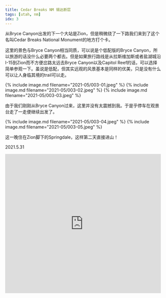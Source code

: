 ```yaml
---
title: Cedar Breaks NM 锡达断层
tags: [utah, nm]
idx: 3
---
```


从Bryce Canyon出发的下一个大站是Zion，但是稍微绕了一下路我们来到了这个名叫Cedar Breaks National Monument的地方打个卡。

这里的景色与Bryce Canyon相当同质，可以说是个低配版的Bryce Canyon，所以旅游的话没什么必要两个都去。但是如果旅行路线是从拉斯维加斯或者盐湖城沿I-15到Zion而不方便岔路太远去Bryce Canyon以及Capitol Reef的话，可以选择简单参观一下。虽说是低配，但其实远观的风景基本是同样的优美，只是没有什么可以让人身临其境的trail可以走。

{% include image.md filename="2021-05/003-01.jpeg" %}
{% include image.md filename="2021-05/003-02.jpeg" %}
{% include image.md filename="2021-05/003-03.jpeg" %}

由于我们刚刚从Bryce Canyon过来，这里并没有太震撼到我。于是乎停车在观景台走了一走便继续出发了。

{% include image.md filename="2021-05/003-04.jpeg" %}
{% include image.md filename="2021-05/003-05.jpeg" %}

这一晚住在Zion脚下的Springdale，这样第二天直接进山！

2021.5.31

<iframe src="https://www.google.com/maps/embed?pb=!1m14!1m8!1m3!1d404424.2133224739!2d-112.8475519!3d37.6359385!3m2!1i1024!2i768!4f13.1!3m3!1m2!1s0x80b5617ffe207d53%3A0x9f22e2d59a78397e!2sCedar%20Breaks%20National%20Monument!5e0!3m2!1sen!2sus!4v1652162793745!5m2!1sen!2sus" width="100%" height="450" style="border:0;" allowfullscreen="" loading="lazy" referrerpolicy="no-referrer-when-downgrade"></iframe>
